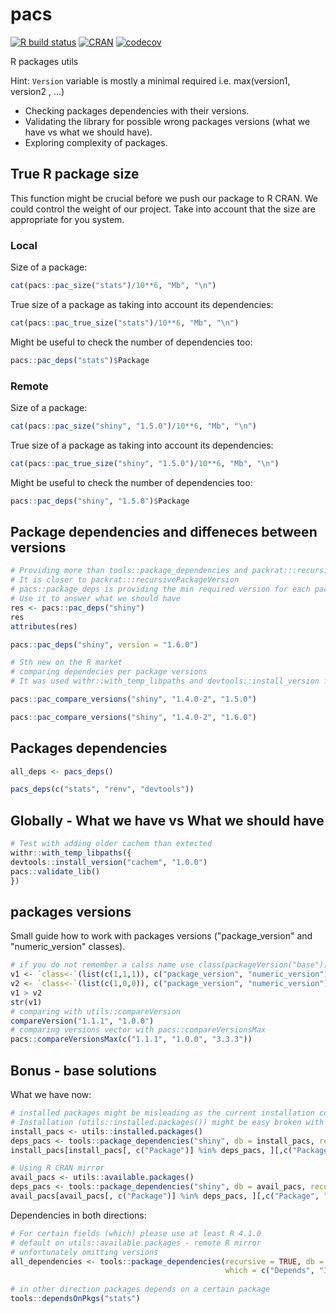 # pacs
[![R build status](https://github.com/polkas/pacs/workflows/R-CMD-check/badge.svg)](https://github.com/polkas/pacs/actions)
[![CRAN](http://www.r-pkg.org/badges/version/pacs)](https://cran.r-project.org/package=pacs)
[![codecov](https://codecov.io/gh/Polkas/pacs/branch/master/graph/badge.svg)](https://codecov.io/gh/Polkas/pacs)

R packages utils

Hint: `Version` variable is mostly a minimal required i.e. max(version1, version2 , ...)

- Checking packages dependencies with their versions. 
- Validating the library for possible wrong packages versions (what we have vs what we should have). 
- Exploring complexity of packages.

## True R package size

This function might be crucial before we push our package to R CRAN.
We could control the weight of our project.
Take into account that the size are appropriate for you system.

### Local

Size of a package:

```r
cat(pacs::pac_size("stats")/10**6, "Mb", "\n")
```

True size of a package as taking into account its dependencies:

```r
cat(pacs::pac_true_size("stats")/10**6, "Mb", "\n")
```

Might be useful to check the number of dependencies too:

```r
pacs::pac_deps("stats")$Package
```

### Remote

Size of a package:

```r
cat(pacs::pac_size("shiny", "1.5.0")/10**6, "Mb", "\n")
```

True size of a package as taking into account its dependencies:

```r
cat(pacs::pac_true_size("shiny", "1.5.0")/10**6, "Mb", "\n")
```

Might be useful to check the number of dependencies too:

```r
pacs::pac_deps("shiny", "1.5.0")$Package
```

## Package dependencies and diffeneces between versions

```r
# Providing more than tools::package_dependencies and packrat:::recursivePackageVersion
# It is closer to packrat:::recursivePackageVersion
# pacs::package_deps is providing the min required version for each package
# Use it to answer what we should have
res <- pacs::pac_deps("shiny")
res
attributes(res)

pacs::pac_deps("shiny", version = "1.6.0")

# Sth new on the R market
# comparing dependecies per package versions
# It was used withr::with_temp_libpaths and devtools::install_version for this task

pacs::pac_compare_versions("shiny", "1.4.0-2", "1.5.0")

pacs::pac_compare_versions("shiny", "1.4.0-2", "1.6.0")
```

## Packages dependencies

```r
all_deps <- pacs_deps()
```

```r
pacs_deps(c("stats", "renv", "devtools"))
```

## Globally - What we have vs What we should have 

```r
# Test with adding older cachem than extected
withr::with_temp_libpaths({
devtools::install_version("cachem", "1.0.0")
pacs::validate_lib()
})
```

## packages versions

Small guide how to work with packages versions ("package_version" and "numeric_version" classes).

```r
# if you do not remember a calss name use class(packageVersion("base"))
v1 <- `class<-`(list(c(1,1,1)), c("package_version", "numeric_version"))
v2 <- `class<-`(list(c(1,0,0)), c("package_version", "numeric_version"))
v1 > v2
str(v1)
# comparing with utils::compareVersion
compareVersion("1.1.1", "1.0.0")
# comparing versions vector with pacs::compareVersionsMax
pacs::compareVersionsMax(c("1.1.1", "1.0.0", "3.3.3"))
```

## Bonus - base solutions

What we have now:

```r
# installed packages might be misleading as the current installation could be unhealthy
# Installation (utils::installed.packages()) might be easy broken with e.g. devtools::install_version
install_pacs <- utils::installed.packages()
deps_pacs <- tools::package_dependencies("shiny", db = install_pacs, recursive = T, which = c("Depends", "Imports", "LinkingTo"))[[1]]
install_pacs[install_pacs[, c("Package")] %in% deps_pacs, ][,c("Package", "Version")]

# Using R CRAN mirror
avail_pacs <- utils::available.packages()
deps_pacs <- tools::package_dependencies("shiny", db = avail_pacs, recursive = T, which = c("Depends", "Imports", "LinkingTo"))[[1]]
avail_pacs[avail_pacs[, c("Package")] %in% deps_pacs, ][,c("Package", "Version")]
```
 
Dependencies in both directions:

```r
# For certain fields (which) please use at least R 4.1.0
# default on utils::available.packages - remote R mirror
# unfortunately omitting versions
all_dependencies <- tools::package_dependencies(recursive = TRUE, db = installed.packages(),
                                                which = c("Depends", "Imports", "LinkingTo"))
                                                
# in other direction packages depends on a certain package
tools::dependsOnPkgs("stats")
```
